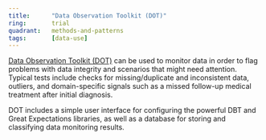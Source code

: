 ```yaml
---
title:      "Data Observation Toolkit (DOT)"
ring:       trial
quadrant:   methods-and-patterns
tags:       [data-use]
---
```


[Data Observation Toolkit (DOT)](https://github.com/datakind/Data-Observation-Toolkit) can be used to monitor data in order to flag problems with data integrity and scenarios that might need attention. 
Typical tests include checks for missing/duplicate and inconsistent data, outliers, and domain-specific signals such as a missed follow-up medical treatment after initial diagnosis.

DOT includes a simple user interface for configuring the powerful DBT and Great Expectations libraries, as well as a database for storing and classifying data monitoring results.